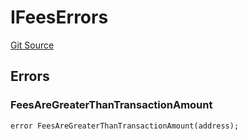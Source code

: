 # IFeesErrors
[Git Source](https://github.com/thrackle-io/tron/blob/263e499d66345014a4fa5059735434da59124980/src/common/IErrors.sol)


## Errors
### FeesAreGreaterThanTransactionAmount

```solidity
error FeesAreGreaterThanTransactionAmount(address);
```

